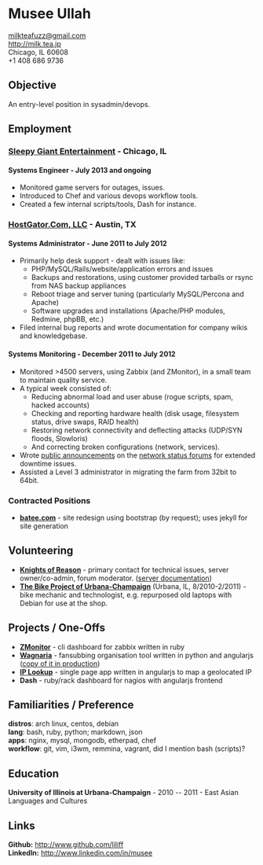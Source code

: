 # Musee Ullah

<milkteafuzz@gmail.com>  
<http://milk.tea.jp>  
Chicago, IL 60608  
+1 408 686 9736  

## Objective

An entry-level position in sysadmin/devops.

## Employment

### [Sleepy Giant Entertainment](http://sleepygiant.com) - Chicago, IL

#### Systems Engineer - July 2013 and ongoing

- Monitored game servers for outages, issues.  
- Introduced to Chef and various devops workflow tools.  
- Created a few internal scripts/tools, Dash for instance.  

### [HostGator.Com, LLC](http://hostgator.com) - Austin, TX

#### Systems Administrator - June 2011 to July 2012

* Primarily help desk support - dealt with issues like:
  - PHP/MySQL/Rails/website/application errors and issues  
  - Backups and restorations, using customer provided tarballs or rsync from NAS backup appliances  
  - Reboot triage and server tuning (particularly MySQL/Percona and Apache)  
  - Software upgrades and installations (Apache/PHP modules, Redmine, phpBB, etc.)  
* Filed internal bug reports and wrote documentation for company wikis and knowledgebase.

#### Systems Monitoring - December 2011 to July 2012

* Monitored >4500 servers, using Zabbix (and ZMonitor), in a small team to maintain quality service.  
* A typical week consisted of:  
  - Reducing abnormal load and user abuse (rogue scripts, spam, hacked accounts)  
  - Checking and reporting hardware health (disk usage, filesystem status, drive swaps, RAID health)  
  - Restoring network connectivity and deflecting attacks (UDP/SYN floods, Slowloris)  
  - And correcting broken configurations (network, services).  
* Wrote [public announcements](http://forums.hostgator.com/search.php?do=finduser&u=126179) 
on the [network status forums](http://forums.hostgator.com/network-status-f14.html) 
for extended downtime issues.  
* Assisted a Level 3 administrator in migrating the farm from 32bit to 64bit.

### Contracted Positions

* [**batee.com**](http://batee.com) - site redesign using bootstrap (by request); uses jekyll for site generation

## Volunteering

* [**Knights of Reason**](http://knightsofreason.net) - primary contact for technical issues, server owner/co-admin, forum moderator. ([server documentation](https://wiki.milkteafuzz.com))  
* [**The Bike Project of Urbana-Champaign**](http://thebikeproject.org) (Urbana, IL, 8/2010-2/2011) - bike mechanic and technologist, e.g. repurposed old laptops with Debian for use at the shop.  

## Projects / One-Offs

* [**ZMonitor**](https://github.com/liliff/zmonitor) - cli dashboard for zabbix written in ruby  
* [**Wagnaria**](https://github.com/liliff/wagnaria) - fansubbing organisation tool written in python and angularjs ([copy of it in production](https://c.milkteafuzz.com/index.html))  
* [**IP Lookup**](http://ip.milk.tea.jp) - single page app written in angularjs to map a geolocated IP  
* **Dash** - ruby/rack dashboard for nagios with angularjs frontend  

## Familiarities / Preference

**distros**: arch linux, centos, debian  
**lang**: bash, ruby, python; markdown, json  
**apps**: nginx, mysql, mongodb, etherpad, chef  
**workflow**: git, vim, i3wm, remmina, vagrant, did I mention bash (scripts)?  

## Education

**University of Illinois at Urbana-Champaign** - 2010 -- 2011 - East Asian Languages and Cultures

## Links

**Github:** <http://www.github.com/liliff>  
**LinkedIn:** <http://www.linkedin.com/in/musee>
